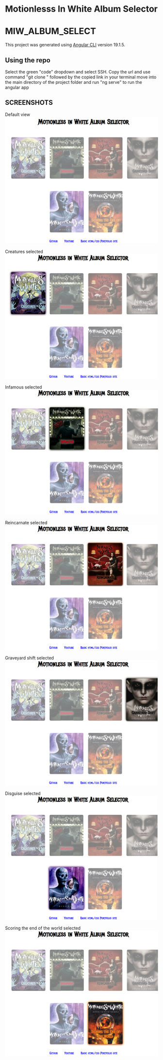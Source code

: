 # Motionlesss In White Album Selector

# MIW_ALBUM_SELECT

This project was generated using [Angular CLI](https://github.com/angular/angular-cli) version 19.1.5.

## Using the repo

Select the green "code" dropdown and select SSH.
Copy the url and use command "git clone " followed by the copied link in your terminal
move into the main directory of the project folder and run "ng serve" to run the angular app

## SCREENSHOTS

Default view
![Default](public/screenshots/default.PNG)

Creatures selected
![Creatures](public/screenshots/creatures.PNG)

Infamous selected
![Infamous](public/screenshots/infamous.PNG)

Reincarnate selected
![Reincarnate](public/screenshots/reincarnate.PNG)

Graveyard shift selected
![Graveyard Shift](public/screenshots/graveyard_shift.PNG)

Disguise selected
![Disguise](public/screenshots/disguise.PNG)

Scoring the end of the world selected
![Scoring the end of the wworld](public/screenshots/steotw.PNG)
